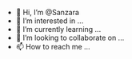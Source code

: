 - 👋 Hi, I’m @Sanzara
- 👀 I’m interested in ...
- 🌱 I’m currently learning ...
- 💞️ I’m looking to collaborate on ...
- 📫 How to reach me ...

<!---
Sanzara/Sanzara is a ✨ special ✨ repository because its `README.md` (this file) appears on your GitHub profile.
You can click the Preview link to take a look at your changes.
--->
